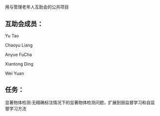 #
用与管理老年人互助会的公共项目
## 互助会成员：
Yu Tao

Chaoyu Liang

Anyue FuCha

Xiantong Ding

Wei Yuan

## 任务：
显著物体检测:无精确标注情况下的显著物体检测问题，扩展到弱监督学习和自监督学习方法